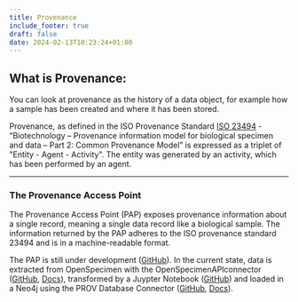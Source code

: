 ```yaml
---
title: Provenance
include_footer: true
draft: false
date: 2024-02-13T10:23:24+01:00
---
```

## What is Provenance:

You can look at provenance as the history of a data object, for example how a sample has been created and where it has been stored.

Provenance, as defined in the ISO Provenance Standard [ISO 23494](https://www.researchgate.net/publication/353083532_ISO_23494_Biotechnology_-_Provenance_Information_Model_for_Biological_Specimen_And_Data) -
“Biotechnology – Provenance information model for biological specimen and data – Part 2: Common Provenance Model” is expressed as a triplet of "Entity - Agent - Activity". The entity was generated by an activity, which has been performed by an agent.

---

### The Provenance Access Point

The Provenance Access Point (PAP) exposes provenance information about a single record, meaning a single data record like a biological sample. The information returned by the PAP adheres to the ISO provenance standard 23494 and is in a machine-readable format.

The PAP is still under development ([GitHub](https://github.com/bibbox/dev-PAP)). In the current state, data is extracted from OpenSpecimen with the OpenSpecimenAPIconnector ([GitHub](https://github.com/bibbox/OpenSpecimenAPIconnector.py), [Docs](https://openspecimenapiconnectorpy.readthedocs.io/en/latest/index.html)), transformed by a Juypter Notebook ([GitHub](https://github.com/bibbox/app-openspecimen-fair/blob/master/data/jupyter/home/jovyan/work/fillPAP.ipynb)) and loaded in a Neo4j using the PROV Database Connector ([GitHub](https://github.com/DLR-SC/prov-db-connector), [Docs](https://prov-db-connector.readthedocs.io/en/latest/readme.html)).
